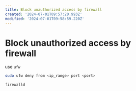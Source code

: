 ```yaml
---
title: Block unauthorized access by firewall
created: '2024-07-01T09:57:20.993Z'
modified: '2024-07-01T09:58:59.220Z'
---
```


# Block unauthorized access by firewall

use `ufw`

```bash
sudo ufw deny from <ip_range> port <port>
```

`firewalld`

```bash

```
